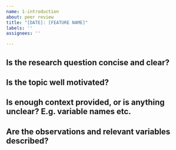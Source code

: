 ```yaml
---
name: 1-introduction
about: peer review
title: "[DATE]: [FEATURE NAME]"
labels: ''
assignees: ''

---
```


## Is the research question concise and clear?

## Is the topic well motivated?

## Is enough context provided, or is anything unclear? E.g. variable names etc.

## Are the observations and relevant variables described?
